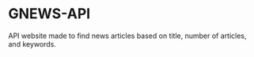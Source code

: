 # GNEWS-API
 API website made to find news articles based on title, number of articles, and keywords. 
